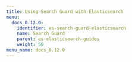 ```yaml
---
title: Using Search Guard with Elasticsearch
menu:
  docs_0.12.0:
    identifier: es-search-guard-elasticsearch
    name: Search Guard
    parent: es-elasticsearch-guides
    weight: 50
menu_name: docs_0.12.0
---
```


